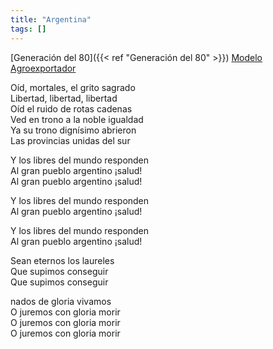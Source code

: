 ```yaml
---
title: "Argentina"
tags: []
---
```

[Generación del 80]({{< ref "Generación del 80" >}})
[Modelo Agroexportador ](#)

Oíd, mortales, el grito sagrado  
Libertad, libertad, libertad  
Oíd el ruido de rotas cadenas  
Ved en trono a la noble igualdad  
Ya su trono dignísimo abrieron  
Las provincias unidas del sur

Y los libres del mundo responden  
Al gran pueblo argentino ¡salud!  
Al gran pueblo argentino ¡salud!

Y los libres del mundo responden  
Al gran pueblo argentino ¡salud!

Y los libres del mundo responden  
Al gran pueblo argentino ¡salud!

Sean eternos los laureles  
Que supimos conseguir  
Que supimos conseguir

nados de gloria vivamos  
O juremos con gloria morir  
O juremos con gloria morir  
O juremos con gloria morir